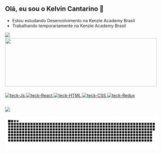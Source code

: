 ## Olá, eu sou o Kelvin Cantarino 👋

- Estou estudando Desenvolvimento na Kenzie Academy Brasil
- Trabalhando temporariamente na Kenzie Academy Brasil

 <div>
  <a href="https://github.com/kallissin">
  <img height="160em" src="https://github-readme-stats.vercel.app/api?username=kallissin&show_icons=true&theme=dracula&include_all_commits=true&count_private=true"/>
  <img height="160em"  width="500em" src="https://github-readme-stats.vercel.app/api/top-langs/?username=kallissin&layout=compact&langs_count=7&theme=dracula&"/>
</div>
  <div style="display: inline_block"><br>
  <img align="center" alt="teck-Js" src="https://img.shields.io/badge/JavaScript-F7DF1E?style=for-the-badge&logo=javascript&logoColor=black">
  <img align="center" alt="teck-React" src="https://img.shields.io/badge/React-20232A?style=for-the-badge&logo=react&logoColor=61DAFB">
  <img align="center" alt="teck-HTML" src="https://img.shields.io/badge/HTML5-E34F26?style=for-the-badge&logo=html5&logoColor=white">
  <img align="center" alt="teck-CSS" src="https://img.shields.io/badge/CSS3-1572B6?style=for-the-badge&logo=css3&logoColor=white">
  <img align="center" alt="teck-Redux" src="https://img.shields.io/badge/Redux-593D88?style=for-the-badge&logo=redux&logoColor=white">
  
</div>
  
  ##
  
  <div> 
  <a href="https://www.linkedin.com/in/kelvin-alisson/" target="_blank"><img src="https://img.shields.io/badge/-LinkedIn-%230077B5?style=for-the-badge&logo=linkedin&logoColor=white" target="_blank"></a> 
 
  ![Snake animation](https://github.com/kallissin/kallissin/blob/output/github-contribution-grid-snake.svg)
 
</div>
<!--
**kallissin/kallissin** is a ✨ _special_ ✨ repository because its `README.md` (this file) appears on your GitHub profile.

Here are some ideas to get you started:

- 🔭 I’m currently working on ...
- 🌱 I’m currently learning ...
- 👯 I’m looking to collaborate on ...
- 🤔 I’m looking for help with ...
- 💬 Ask me about ...
- 📫 How to reach me: ...
- 😄 Pronouns: ...
- ⚡ Fun fact: ...
-->
